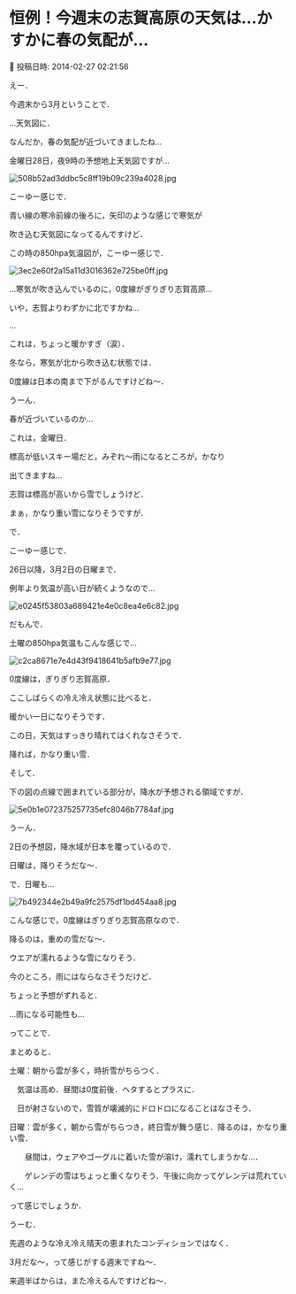 # 恒例！今週末の志賀高原の天気は…かすかに春の気配が…

📅 投稿日時: 2014-02-27 02:21:56

えー．


今週末から3月ということで．





…天気図に．


なんだか，春の気配が近づいてきましたね…





金曜日28日，夜9時の予想地上天気図ですが…




![508b52ad3ddbc5c8ff19b09c239a4028.jpg](images/508b52ad3ddbc5c8ff19b09c239a4028.jpg)




こーゆー感じで．


青い線の寒冷前線の後ろに，矢印のような感じで寒気が


吹き込む天気図になってるんですけど．


この時の850hpa気温図が，こーゆー感じで．




![3ec2e60f2a15a11d3016362e725be0ff.jpg](images/3ec2e60f2a15a11d3016362e725be0ff.jpg)




…寒気が吹き込んでいるのに，0度線がぎりぎり志賀高原…


いや，志賀よりわずかに北ですかね…


…


これは，ちょっと暖かすぎ（涙）．


冬なら，寒気が北から吹き込む状態では．


0度線は日本の南まで下がるんですけどね～．


うーん．


春が近づいているのか…





これは，金曜日．


標高が低いスキー場だと，みぞれ～雨になるところが，かなり


出てきますね…


志賀は標高が高いから雪でしょうけど．


まぁ，かなり重い雪になりそうですが．





で．


こーゆー感じで．


26日以降，3月2日の日曜まで．


例年より気温が高い日が続くようなので…




![e0245f53803a689421e4e0c8ea4e6c82.jpg](images/e0245f53803a689421e4e0c8ea4e6c82.jpg)







だもんで．


土曜の850hpa気温もこんな感じで…




![c2ca8671e7e4d43f9418641b5afb9e77.jpg](images/c2ca8671e7e4d43f9418641b5afb9e77.jpg)




0度線は，ぎりぎり志賀高原．


ここしばらくの冷え冷え状態に比べると．


暖かい一日になりそうです．


この日，天気はすっきり晴れてはくれなさそうで．


降れば，かなり重い雪．





そして．


下の図の点線で囲まれている部分が，降水が予想される領域ですが．




![5e0b1e072375257735efc8046b7784af.jpg](images/5e0b1e072375257735efc8046b7784af.jpg)




うーん．


2日の予想図，降水域が日本を覆っているので．


日曜は，降りそうだな～．





で．日曜も…




![7b492344e2b49a9fc2575df1bd454aa8.jpg](images/7b492344e2b49a9fc2575df1bd454aa8.jpg)




こんな感じで，0度線はぎりぎり志賀高原なので．


降るのは，重めの雪だな～．


ウエアが濡れるような雪になりそう．


今のところ，雨にはならなさそうだけど．


ちょっと予想がずれると．


…雨になる可能性も…





ってことで．


まとめると．





土曜：朝から雲が多く，時折雪がちらつく．


　気温は高め．昼間は0度前後．ヘタするとプラスに．


　日が射さないので，雪質が壊滅的にドロドロになることはなさそう．





日曜：雲が多く，朝から雪がちらつき，終日雪が舞う感じ．降るのは，かなり重い雪．


　　昼間は，ウェアやゴーグルに着いた雪が溶け，濡れてしまうかな…．


　　ゲレンデの雪はちょっと重くなりそう．午後に向かってゲレンデは荒れていく…





って感じでしょうか．





うーむ．


先週のような冷え冷え晴天の恵まれたコンディションではなく．


3月だな～，って感じがする週末ですね～．





来週半ばからは，また冷えるんですけどね～．
